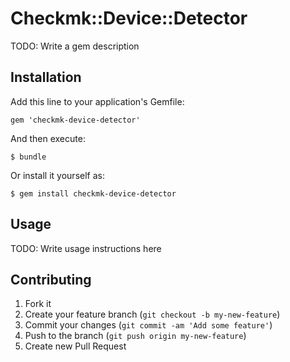 # Checkmk::Device::Detector

TODO: Write a gem description

## Installation

Add this line to your application's Gemfile:

    gem 'checkmk-device-detector'

And then execute:

    $ bundle

Or install it yourself as:

    $ gem install checkmk-device-detector

## Usage

TODO: Write usage instructions here

## Contributing

1. Fork it
2. Create your feature branch (`git checkout -b my-new-feature`)
3. Commit your changes (`git commit -am 'Add some feature'`)
4. Push to the branch (`git push origin my-new-feature`)
5. Create new Pull Request
